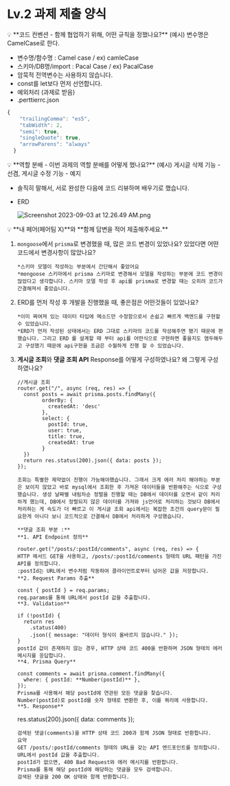 # Lv.2 과제 제출 양식

<aside>
💡 **코드 컨벤션 - 함께 협업하기 위해, 어떤 규칙을 정했나요?**
(예시) 변수명은 CamelCase로 한다.

</aside>

- 변수명/함수명 : Camel case  / ex) camleCase
- 스키마/DB명/import : Pacal Case /  ex) PacalCase
- 암묵적 전역변수는 사용하지 않습니다.
- const를 let보다 먼저 선언합니다.
- 예외처리 (과제로 받음)
- .perttierrc.json

```jsx
{
    "trailingComma": "es5",
    "tabWidth": 2,
    "semi": true,
    "singleQuote": true,
    "arrowParens": "always"
  }
```

<aside>
💡 **역할 분배 - 이번 과제의 역할 분배를 어떻게 했나요?**
(예시) 게시글 삭제 기능 - 선겸, 게시글 수정 기능 - 예지

</aside>

- 솔직히 말해서, 서로 완성한 다음에 코드 리뷰하며 배우기로 했습니다.
- ERD
    
    ![Screenshot 2023-09-03 at 12.26.49 AM.png](Lv%202%20%E1%84%80%E1%85%AA%E1%84%8C%E1%85%A6%20%E1%84%8C%E1%85%A6%E1%84%8E%E1%85%AE%E1%86%AF%20%E1%84%8B%E1%85%A3%E1%86%BC%E1%84%89%E1%85%B5%E1%86%A8%20a87aa12a32ea40ae870d63248a5d9dfb/Screenshot_2023-09-03_at_12.26.49_AM.png)
    

<aside>
💡 **내 페어(페어팀 X)**와 **함께 답변을 적어 제출해주세요.**

</aside>

1. `mongoose`에서 `prisma`로 변경했을 때, 많은 코드 변경이 있었나요? 있었다면 어떤 코드에서 변경사항이 많았나요?
    
    ```
    *스키마 모델이 작성하는 부분에서 간단해서 좋았어요
    *mongoose 스키마에서 prisma 스키마로 변경해서 모델을 작성하는 부분에 코드 변경이 많았다고 생각합니다. 스키마 모델 작성 후 api를 prisma로 변경할 때는 오히려 코드가 간결해져서 좋았습니다.
    ```
    
2. ERD를 먼저 작성 후 개발을 진행했을 때, 좋은점은 어떤것들이 있었나요?
    
    ```
    *이미 짜여져 있는 데이터 타입에 메소드만 수정함으로서 손쉽고 빠르게 백엔드를 구현할 수 있었습니다. 
    *ERD가 먼저 작성된 상태에서는 ERD 그대로 스키마의 코드를 작성해주면 됐기 때문에 편했습니다. 그리고 ERD 를 설계할 때 부터 api를 어떤식으로 구현하면 좋을지도 염두해두고 구성했기 때문에 api구현을 조금은 수월하게 진행 할 수 있었습니다.
    ```
    
3. **게시글 조회**와 **댓글 조회 API** Response를 어떻게 구성하였나요? 왜 그렇게 구성하였나요?
    
    ```
    //게시글 조회
    router.get("/", async (req, res) => {
      const posts = await prisma.posts.findMany({
            orderBy: {
              createdAt: 'desc'
            },
            select: {
              postId: true,
              user: true,
              title: true,
              createdAt: true
            }
      })
      return res.status(200).json({ data: posts });
    });
    
    조회는 특별한 제약없이 진행이 가능해야했습니다. 그래서 크게 에러 처리 해야하는 부분은 보이지 않았고 바로 mysql에서 조회한 후 가져온 데이터들을 반환해주는 식으로 구성했습니다. 생성 날짜별 내림차순 정렬을 진행할 때는 DB에서 데이터를 오면서 같이 처리하게 했는데, DB에서 정렬되지 않은 데이터를 가져와 js언어로 처리하는 것보다 DB에서 처리하는 게 속도가 더 빠르고 이 게시글 조회 api에서는 복잡한 조건의 query문이 필요한게 아니다 보니 코드적으로 간결해서 DB에서 처리하게 구성했습니다.
    ```
    
    ```
    **댓글 조회 부분 :** 
    **1. API Endpoint 정의**
    
    router.get("/posts/:postId/comments", async (req, res) => {
    HTTP 메서드 GET을 사용하고, /posts/:postId/comments 형태의 URL 패턴을 가진 API를 정의합니다.
    :postId는 URL에서 변수처럼 작동하여 클라이언트로부터 넘어온 값을 저장합니다.
    **2. Request Params 추출**
    
    const { postId } = req.params;
    req.params를 통해 URL에서 postId 값을 추출합니다.
    **3. Validation**
    
    if (!postId) {
      return res
        .status(400)
        .json({ message: "데이터 형식이 올바르지 않습니다." });
    }
    postId 값이 존재하지 않는 경우, HTTP 상태 코드 400을 반환하며 JSON 형태의 에러 메시지를 응답합니다.
    **4. Prisma Query**
    
    const comments = await prisma.comment.findMany({
      where: { postId: **Number(postId)** },
    });
    Prisma를 사용해서 해당 postId에 연관된 모든 댓글을 찾습니다.
    Number(postId)로 postId를 숫자 형태로 변환한 후, 이를 쿼리에 사용합니다.
    **5. Response**
    ```
    res.status(200).json({ data: comments });
    ```
    검색된 댓글(comments)을 HTTP 상태 코드 200과 함께 JSON 형태로 반환합니다.
    요약
    GET /posts/:postId/comments 형태의 URL을 갖는 API 엔드포인트를 정의합니다.
    URL에서 postId 값을 추출합니다.
    postId가 없으면, 400 Bad Request와 에러 메시지를 반환합니다.
    Prisma를 통해 해당 postId에 해당하는 댓글을 모두 검색합니다.
    검색된 댓글을 200 OK 상태와 함께 반환합니다.
    ```

